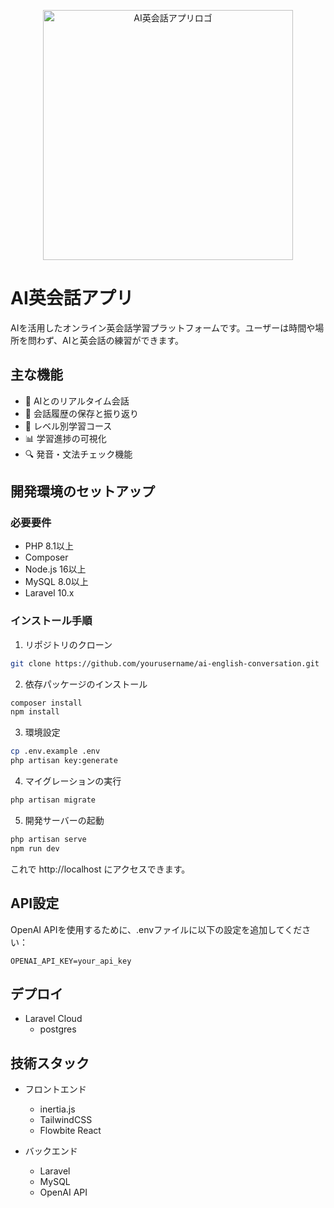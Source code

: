 <p align="center">
<img src="path/to/your/app-logo.png" width="400" alt="AI英会話アプリロゴ">
</p>

# AI英会話アプリ

AIを活用したオンライン英会話学習プラットフォームです。ユーザーは時間や場所を問わず、AIと英会話の練習ができます。

## 主な機能

- 🤖 AIとのリアルタイム会話
- 📝 会話履歴の保存と振り返り
- 🎯 レベル別学習コース
- 📊 学習進捗の可視化
- 🔍 発音・文法チェック機能

## 開発環境のセットアップ

### 必要要件

- PHP 8.1以上
- Composer
- Node.js 16以上
- MySQL 8.0以上
- Laravel 10.x

### インストール手順

1. リポジトリのクローン
```bash
git clone https://github.com/yourusername/ai-english-conversation.git
```

2. 依存パッケージのインストール
```bash
composer install
npm install
```

3. 環境設定
```bash
cp .env.example .env
php artisan key:generate
```

4. マイグレーションの実行
```bash
php artisan migrate
```

5. 開発サーバーの起動
```bash
php artisan serve
npm run dev
```

これで http://localhost にアクセスできます。

## API設定

OpenAI APIを使用するために、.envファイルに以下の設定を追加してください：

```env
OPENAI_API_KEY=your_api_key
```

## デプロイ

- Laravel Cloud
  - postgres

## 技術スタック

- フロントエンド
  - inertia.js
  - TailwindCSS
  - Flowbite React

- バックエンド
  - Laravel
  - MySQL
  - OpenAI API
